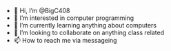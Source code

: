 - 👋 Hi, I’m @BigC408
- 👀 I’m interested in computer programming
- 🌱 I’m currently learning anything about computers
- 💞️ I’m looking to collaborate on anything class related
- 📫 How to reach me via messageing 

<!---
BigC408/BigC408 is a ✨ special ✨ repository because its `README.md` (this file) appears on your GitHub profile.
You can click the Preview link to take a look at your changes.
--->
